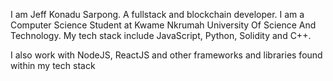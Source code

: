 I am Jeff Konadu Sarpong. A fullstack and blockchain developer.
I am a Computer Science Student at Kwame Nkrumah University Of Science And Technology.
My tech stack include JavaScript, Python, Solidity and C++.

I  also work with NodeJS, ReactJS and other frameworks and libraries found within my tech stack
